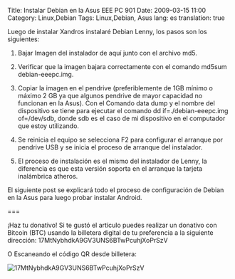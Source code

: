 Title: Instalar Debian en la Asus EEE PC 901
Date: 2009-03-15 11:00
Category: Linux,Debian
Tags: Linux,Debian, Asus
lang: es
translation: true

Luego de instalar Xandros instalaré Debian Lenny, los pasos son los siguientes:

1. Bajar Imagen del instalador de aquí junto con el archivo md5.

2. Verificar que la imagen bajara correctamente con el comando md5sum debian-eeepc.img.

3. Copiar la imagen en el pendrive (preferiblemente de 1GB mínimo o máximo 2 GB ya que algunos
  pendrive de mayor capacidad no funcionan en la Asus). Con el Comando data dump y el nombre del
  dispositivo se tiene para ejecutar el comando dd if=./debian-eeepc.img of=/dev/sdb, donde sdb
  es el caso de mi dispositivo en el computador que estoy utilizando.

4. Se reinicia el equipo se selecciona F2 para configurar el arranque por pendrive USB y se inicia el proceso de arranque del instalador.

5. El proceso de instalación es el mismo del instalador de Lenny, la diferencia es que esta
versión soporta en el arranque la tarjeta inalámbrica atheros.

El siguiente post se explicará todo el proceso de configuración de Debian en la Asus para luego probar instalar Android.

===

¡Haz tu donativo!
Si te gustó el artículo puedes realizar un donativo con Bitcoin (BTC)
usando la billetera digital de tu preferencia a la siguiente
dirección: 17MtNybhdkA9GV3UNS6BTwPcuhjXoPrSzV

O Escaneando el código QR desde billetera:

![17MtNybhdkA9GV3UNS6BTwPcuhjXoPrSzV](./imagenes/17MtNybhdkA9GV3UNS6BTwPcuhjXoPrSzV.png)
